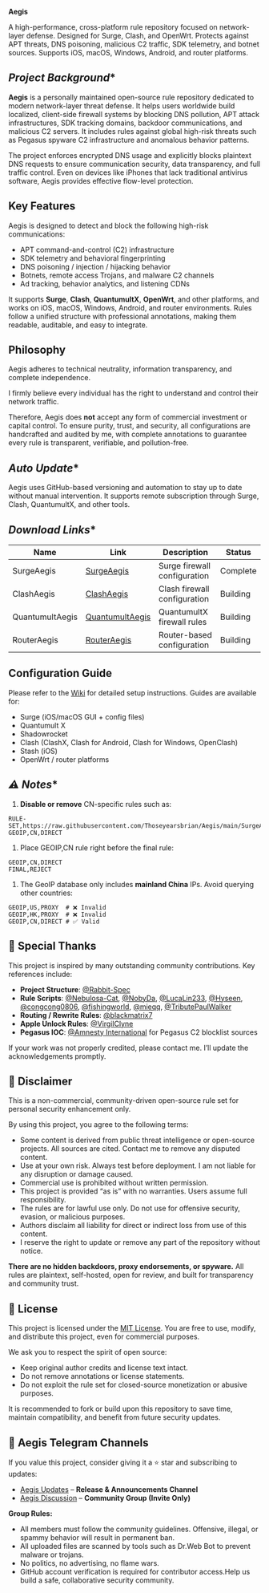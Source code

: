 **Aegis**



A high-performance, cross-platform rule repository focused on network-layer defense. Designed for Surge, Clash, and OpenWrt. Protects against APT threats, DNS poisoning, malicious C2 traffic, SDK telemetry, and botnet sources. Supports iOS, macOS, Windows, Android, and router platforms.

## *Project Background**

**Aegis** is a personally maintained open-source rule repository dedicated to modern network-layer threat defense. It helps users worldwide build localized, client-side firewall systems by blocking DNS pollution, APT attack infrastructures, SDK tracking domains, backdoor communications, and malicious C2 servers. It includes rules against global high-risk threats such as Pegasus spyware C2 infrastructure and anomalous behavior patterns.

The project enforces encrypted DNS usage and explicitly blocks plaintext DNS requests to ensure communication security, data transparency, and full traffic control. Even on devices like iPhones that lack traditional antivirus software, Aegis provides effective flow-level protection.

## **Key Features**

Aegis is designed to detect and block the following high-risk communications:

- APT command-and-control (C2) infrastructure
- SDK telemetry and behavioral fingerprinting
- DNS poisoning / injection / hijacking behavior
- Botnets, remote access Trojans, and malware C2 channels
- Ad tracking, behavior analytics, and listening CDNs

It supports **Surge**, **Clash**, **QuantumultX**, **OpenWrt**, and other platforms, and works on iOS, macOS, Windows, Android, and router environments. Rules follow a unified structure with professional annotations, making them readable, auditable, and easy to integrate.

## **Philosophy**

Aegis adheres to technical neutrality, information transparency, and complete independence.

I firmly believe every individual has the right to understand and control their network traffic.

Therefore, Aegis does **not** accept any form of commercial investment or capital control. To ensure purity, trust, and security, all configurations are handcrafted and audited by me, with complete annotations to guarantee every rule is transparent, verifiable, and pollution-free.

## *Auto Update**

Aegis uses GitHub-based versioning and automation to stay up to date without manual intervention. It supports remote subscription through Surge, Clash, QuantumultX, and other tools.

## *Download Links**

| **Name**        | **Link**                                                     | **Description**              | **Status** |
| --------------- | ------------------------------------------------------------ | ---------------------------- | ---------- |
| SurgeAegis      | [SurgeAegis](https://raw.githubusercontent.com/Thoseyearsbrian/SurgeAegis) | Surge firewall configuration | Complete   |
| ClashAegis      | [ClashAegis](https://raw.githubusercontent.com/Thoseyearsbrian/ClashAegis) | Clash firewall configuration | Building   |
| QuantumultAegis | [QuantumultAegis](https://raw.githubusercontent.com/Thoseyearsbrian/QuantumultAegis) | QuantumultX firewall rules   | Building   |
| RouterAegis     | [RouterAegis](https://raw.githubusercontent.com/Thoseyearsbrian/RouterAegis) | Router-based configuration   | Building   |

## **Configuration Guide**

Please refer to the [Wiki](https://github.com/Thoseyearsbrian/GeoIP2-CN/wiki/Surge) for detailed setup instructions. Guides are available for:

- Surge (iOS/macOS GUI + config files)
- Quantumult X
- Shadowrocket
- Clash (ClashX, Clash for Android, Clash for Windows, OpenClash)
- Stash (iOS)
- OpenWrt / router platforms

## *⚠️ Notes**

1. **Disable or remove** CN-specific rules such as:

```
RULE-SET,https://raw.githubusercontent.com/Thoseyearsbrian/Aegis/main/SurgeAegis/rules/China.list,DIRECT
GEOIP,CN,DIRECT
```

1. Place GEOIP,CN rule right before the final rule:

```
GEOIP,CN,DIRECT
FINAL,REJECT
```

1. The GeoIP database only includes **mainland China** IPs. Avoid querying other countries:



```
GEOIP,US,PROXY  # ❌ Invalid
GEOIP,HK,PROXY  # ❌ Invalid
GEOIP,CN,DIRECT # ✅ Valid
```

## **🌟 Special Thanks**

This project is inspired by many outstanding community contributions. Key references include:

- **Project Structure**: [@Rabbit-Spec](https://github.com/Rabbit-Spec)
- **Rule Scripts**: [@Nebulosa-Cat](https://github.com/Nebulosa-Cat), [@NobyDa](https://github.com/NobyDa), [@LucaLin233](https://github.com/LucaLin233), [@Hyseen](https://github.com/Hyseen), [@congcong0806](https://github.com/congcong0806), [@fishingworld](https://github.com/fishingworld), [@mieqq](https://github.com/mieqq), [@TributePaulWalker](https://github.com/TributePaulWalker)
- **Routing / Rewrite Rules**: [@blackmatrix7](https://github.com/blackmatrix7)
- **Apple Unlock Rules**: [@VirgilClyne](https://github.com/VirgilClyne)
- **Pegasus IOC**: [@Amnesty International](https://amnesty.org/) for Pegasus C2 blocklist sources

If your work was not properly credited, please contact me. I’ll update the acknowledgements promptly.

## **🔐 Disclaimer**

This is a non-commercial, community-driven open-source rule set for personal security enhancement only.

By using this project, you agree to the following terms:

- Some content is derived from public threat intelligence or open-source projects. All sources are cited. Contact me to remove any disputed content.
- Use at your own risk. Always test before deployment. I am not liable for any disruption or damage caused.
- Commercial use is prohibited without written permission.
- This project is provided “as is” with no warranties. Users assume full responsibility.
- The rules are for lawful use only. Do not use for offensive security, evasion, or malicious purposes.
- Authors disclaim all liability for direct or indirect loss from use of this content.
- I reserve the right to update or remove any part of the repository without notice.

**There are no hidden backdoors, proxy endorsements, or spyware.** All rules are plaintext, self-hosted, open for review, and built for transparency and community trust.

## **🏅 License**

This project is licensed under the [MIT License](https://github.com/EAlyce/conf/blob/main/LICENSE). You are free to use, modify, and distribute this project, even for commercial purposes.

We ask you to respect the spirit of open source:

- Keep original author credits and license text intact.
- Do not remove annotations or license statements.
- Do not exploit the rule set for closed-source monetization or abusive purposes.

It is recommended to fork or build upon this repository to save time, maintain compatibility, and benefit from future security updates.

## **📣 Aegis Telegram Channels**

If you value this project, consider giving it a ⭐️ star and subscribing to updates:

- [Aegis Updates](https://t.me/AegisUpdates) – **Release & Announcements Channel**
- [Aegis Discussion](https://t.me/+xxxxxxxxx) – **Community Group (Invite Only)**

**Group Rules:**

- All members must follow the community guidelines. Offensive, illegal, or spammy behavior will result in permanent ban.
- All uploaded files are scanned by tools such as Dr.Web Bot to prevent malware or trojans.
- No politics, no advertising, no flame wars.
- GitHub account verification is required for contributor access.Help us build a safe, collaborative security community. 